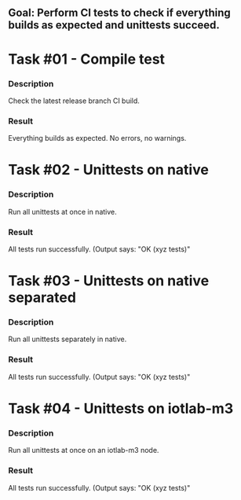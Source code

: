 ## Goal: Perform CI tests to check if everything builds as expected and unittests succeed.

Task #01 - Compile test
=======================
### Description

Check the latest release branch CI build.

### Result

Everything builds as expected. No errors, no warnings.

Task #02 - Unittests on native
==============================
### Description

Run all unittests at once in native.

### Result

All tests run successfully. (Output says: "OK (xyz tests)"

Task #03 - Unittests on native separated
=======================================
### Description

Run all unittests separately in native.

### Result

All tests run successfully. (Output says: "OK (xyz tests)"

Task #04 - Unittests on iotlab-m3
=================================
### Description

Run all unittests at once on an iotlab-m3 node.

### Result

All tests run successfully. (Output says: "OK (xyz tests)"
